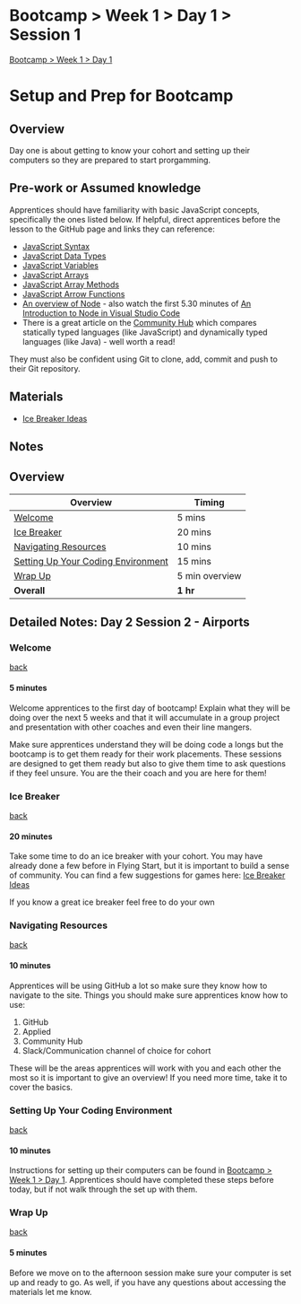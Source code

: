 # Bootcamp > Week 1 > Day 1 > Session 1

[Bootcamp > Week 1 > Day 1](https://whitehatlearningproducts.github.io/swe/bootcamp/wk1/day1.html)

# Setup and Prep for Bootcamp 

## Overview 

Day one is about getting to know your cohort and setting up their computers so they are prepared to start prorgamming. 

## Pre-work or Assumed knowledge

Apprentices should have familiarity with basic JavaScript concepts, specifically the ones listed below. If helpful, direct apprentices before the lesson to the GitHub page and links they can reference:

- [JavaScript Syntax](https://www.w3schools.com/js/js_syntax.asp)
- [JavaScript Data Types](https://www.w3schools.com/js/js_datatypes.asp)
- [JavaScript Variables](https://www.w3schools.com/js/js_variables.asp)
- [JavaScript Arrays](https://www.w3schools.com/js/js_arrays.asp)
- [JavaScript Array Methods](https://www.w3schools.com/js/js_array_methods.asp)
- [JavaScript Arrow Functions](https://www.w3schools.com/js/js_arrow_function.asp)
- [An overview of Node](https://www.codecademy.com/articles/what-is-node) - also watch the first 5.30 minutes of [An Introduction to Node in Visual Studio Code](https://www.youtube.com/watch?v=EIQgVdoYb0M)
- There is a great article on the [Community Hub](https://community.multiverse.io/topics/16826/feed) which compares statically typed languages (like JavaScript) and dynamically typed languages (like Java) - well worth a read!

They must also be confident using Git to clone, add, commit and push to their Git repository.

## Materials

* [Ice Breaker Ideas](https://drive.google.com/drive/folders/1yQ9yBPV1BvhzxAKH5nc0zw7tjiBvX8xg?usp=sharing)

## Notes




## Overview 

| Overview                                                     | Timing         |
| ------------------------------------------------------------ | -------------- |
| [Welcome](#Welcome)                                          | 5 mins         |
| [Ice Breaker](#Ice-Breaker)                                  | 20 mins        |
| [Navigating Resources](#Navigating-Resources)                | 10 mins        |
| [Setting Up Your Coding Environment ](#Setting-Up-Your-Coding-Environment  ) | 15 mins        |
| [Wrap Up](#Wrap-Up)                                          | 5 min overview |
| **Overall**                                                  | **1 hr**       |

## Detailed Notes: Day 2 Session 2 - Airports 

### Welcome 

[back](#Welcome)

#### 5 minutes 

Welcome apprentices to the first day of bootcamp! Explain what they will be doing over the next 5 weeks and that it will accumulate in a group project and presentation with other coaches and even their line mangers. 

Make sure apprentices understand they will be doing code a longs but the bootcamp is to get them ready for their work placements. These sessions are designed to get them ready but also to give them time to ask questions if they feel unsure. You are the their coach and you are here for them! 

### Ice Breaker

[back](#Overview)

#### 20 minutes 

Take some time to do an ice breaker with your cohort. You may have already done a few before in Flying Start, but it is important to build a sense of community. You can find a few suggestions for games here: [Ice Breaker Ideas](https://drive.google.com/drive/folders/1yQ9yBPV1BvhzxAKH5nc0zw7tjiBvX8xg?usp=sharing)

If you know a great ice breaker feel free to do your own 



### Navigating Resources 

[back](#Overview)

#### 10 minutes 

Apprentices will be using GitHub a lot so make sure they know how to navigate to the site. Things you should make sure apprentices know how to use: 

1. GitHub 
2. Applied 
3. Community Hub 
4. Slack/Communication channel of choice for cohort

These will be the areas apprentices will work with you and each other the most so it is important to give an overview! If you need more time, take it to cover the basics. 

### Setting Up Your Coding Environment   

[back](#Overview)

#### 10 minutes 

Instructions for setting up their computers can be found in [Bootcamp > Week 1 > Day 1](https://whitehatlearningproducts.github.io/swe/bootcamp/wk1/day1.html). Apprentices should have completed these steps before today, but if not walk through the set up with them. 

### Wrap Up 

[back](#Overview)

#### 5 minutes 

Before we move on to the afternoon session make sure your computer is set up and ready to go. As well, if you have any questions about accessing the materials let me know. 

